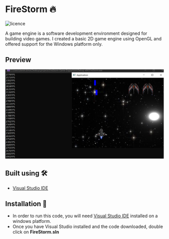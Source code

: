 # FireStorm  🔥 
![licence](https://img.shields.io/github/license/LC5273/FireStorm-Game-Engine)

  A game engine is a software development environment designed for building video games. I created a basic 2D game engine using OpenGL and offered support for the Windows platform only.
  
## Preview

![image](/FireStorm/Images/preview.png "Alien Invaders")

## Built using :hammer_and_wrench:
  - [Visual Studio IDE](https://visualstudio.microsoft.com/)
## Installation :floppy_disk:
  - In order to run this code, you will need [Visual Studio IDE](https://visualstudio.microsoft.com/) installed on a windows platform.
  - Once you have Visual Studio installed and the code downloaded, double click on **FireStorm.sln**
